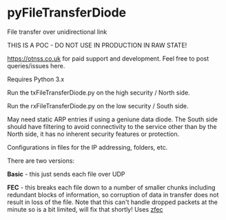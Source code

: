# pyFileTransferDiode
File transfer over unidirectional link

THIS IS A POC - DO NOT USE IN PRODUCTION IN RAW STATE!

https://otnss.co.uk for paid support and development.
Feel free to post queries/issues here.

Requires Python 3.x

Run the txFileTransferDiode.py on the high security / North side.

Run the rxFileTransferDiode.py on the low security / South side.

May need static ARP entries if using a geniune data diode.
The South side should have filtering to avoid connectivity to the service other than by the North side, it has no inherent security features or protection.


Configurations in files for the IP addressing, folders, etc.


There are two versions:

**Basic** - this just sends each file over UDP


**FEC** - this breaks each file down to a number of smaller chunks including redundant blocks of information, so corruption of data in transfer does not result in loss of the file. Note that this can't handle dropped packets at the minute so is a bit limited, will fix that shortly! Uses [zfec](https://github.com/tahoe-lafs/zfec)
